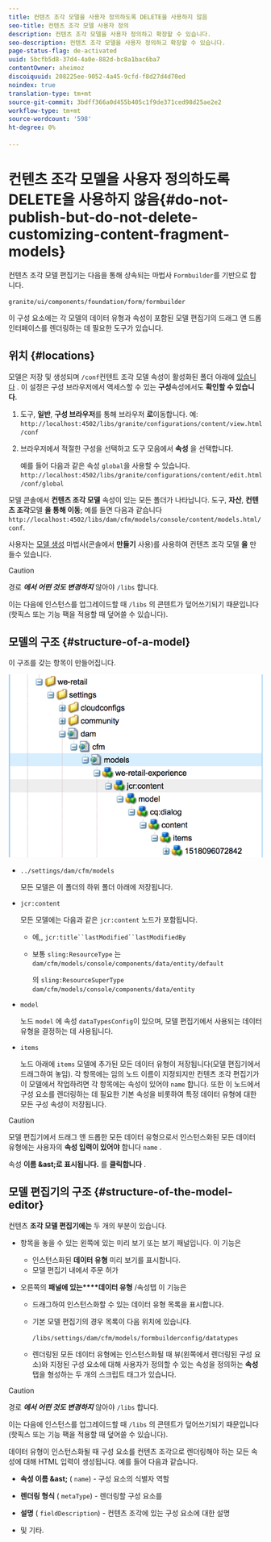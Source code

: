 ```yaml
---
title: 컨텐츠 조각 모델을 사용자 정의하도록 DELETE을 사용하지 않음
seo-title: 컨텐츠 조각 모델 사용자 정의
description: 컨텐츠 조각 모델을 사용자 정의하고 확장할 수 있습니다.
seo-description: 컨텐츠 조각 모델을 사용자 정의하고 확장할 수 있습니다.
page-status-flag: de-activated
uuid: 5bcfb5d8-37d4-4a0e-882d-bc8a1bac6ba7
contentOwner: aheimoz
discoiquuid: 208225ee-9052-4a45-9cfd-f8d27d4d70ed
noindex: true
translation-type: tm+mt
source-git-commit: 3bdff366a0d455b405c1f9de371ced98d25ae2e2
workflow-type: tm+mt
source-wordcount: '598'
ht-degree: 0%

---
```



# 컨텐츠 조각 모델을 사용자 정의하도록 DELETE을 사용하지 않음{#do-not-publish-but-do-not-delete-customizing-content-fragment-models}

컨텐츠 조각 모델 편집기는 다음을 통해 상속되는 마법사 `Formbuilder`를 기반으로 합니다.

`granite/ui/components/foundation/form/formbuilder`

이 구성 요소에는 각 모델의 데이터 유형과 속성이 포함된 모델 편집기의 드래그 앤 드롭 인터페이스를 렌더링하는 데 필요한 도구가 있습니다.

## 위치 {#locations}

모델은 저장 및 생성되며 `/conf`컨텐트 조각 모델 속성이 활성화된 폴더 아래에 [있습니다](/help/assets/content-fragments-models.md#enable-content-fragment-models) . 이 설정은 구성 브라우저에서 액세스할 수 있는 **구성**&#x200B;속성에서도 **확인할 수 있습니다**.

1. 도구, **일반**, **구성 브라우저**&#x200B;를 통해 브라우저 **로**&#x200B;이동합니다. 예: 
`http://localhost:4502/libs/granite/configurations/content/view.html/conf`

1. 브라우저에서 적절한 구성을 선택하고 도구 모음에서 **속성** 을 선택합니다.

   예를 들어 다음과 같은 속성 `global`을 사용할 수 있습니다. `http://localhost:4502/libs/granite/configurations/content/edit.html/conf/global`

모델 콘솔에서 **컨텐츠 조각 모델** 속성이 있는 모든 폴더가 나타납니다. 도구, **자산**, **컨텐츠 조각**&#x200B;모델 **을 통해 이동**; 예를 들면 다음과 같습니다 `http://localhost:4502/libs/dam/cfm/models/console/content/models.html/conf`.

사용자는 [모델 생성](/help/assets/content-fragments-models.md#creating-a-content-fragment-model) 마법사(콘솔에서 **만들기** 사용)를 사용하여 컨텐츠 조각 모델 **을** 만들수 있습니다.

>[!CAUTION]
>
>경로 ***에서 어떤 것도 변경하지*** 않아야 `/libs` 합니다.
>
>이는 다음에 인스턴스를 업그레이드할 때 `/libs` 의 콘텐트가 덮어쓰기되기 때문입니다(핫픽스 또는 기능 팩을 적용할 때 덮어쓸 수 있습니다).

## 모델의 구조 {#structure-of-a-model}

이 구조를 갖는 항목이 만들어집니다.

![cf-54](assets/cf-54.png)

* `../settings/dam/cfm/models`

   모든 모델은 이 폴더의 하위 폴더 아래에 저장됩니다.

* `jcr:content`

   모든 모델에는 다음과 같은 `jcr:content` 노드가 포함됩니다.

   * 에,, `jcr:title``lastModified``lastModifiedBy`
   * 보통 `sling:ResourceType` 는 `dam/cfm/models/console/components/data/entity/default`

      의 `sling:ResourceSuperType` `dam/cfm/models/console/components/data/entity`

* `model`

   노드 `model` 에 속성 `dataTypesConfig`이 있으며, 모델 편집기에서 사용되는 데이터 유형을 결정하는 데 사용됩니다.

* `items`

   노드 아래에 `items` 모델에 추가된 모든 데이터 유형이 저장됩니다(모델 편집기에서 드래그하여 놓임). 각 항목에는 임의 노드 이름이 지정되지만 컨텐츠 조각 편집기가 이 모델에서 작업하려면 각 항목에는 속성이 있어야 `name` 합니다. 또한 이 노드에서 구성 요소를 렌더링하는 데 필요한 기본 속성을 비롯하여 특정 데이터 유형에 대한 모든 구성 속성이 저장됩니다.

>[!CAUTION]
>
>모델 편집기에서 드래그 앤 드롭한 모든 데이터 유형으로서 인스턴스화된 모든 데이터 유형에는 사용자의 **속성 입력이 있어야** 합니다 `name` .
>
>속성 **이름 &amp;ast;로 표시됩니다.** 를 **클릭합니다** .

## 모델 편집기의 구조 {#structure-of-the-model-editor}

컨텐츠 **조각 모델 편집기에는** 두 개의 부분이 있습니다.

* 항목을 놓을 수 있는 왼쪽에 있는 미리 보기 또는 보기 패널입니다. 이 기능은

   * 인스턴스화된 **데이터 유형** 미리 보기를 표시합니다.
   * 모델 편집기 내에서 주문 허가

* 오른쪽의 **패널에 있는****데이터 유형** /속성탭 이 기능은

   * 드래그하여 인스턴스화할 수 있는 데이터 유형 목록을 표시합니다.
   * 기본 모델 편집기의 경우 목록이 다음 위치에 있습니다.

      `/libs/settings/dam/cfm/models/formbuilderconfig/datatypes`

      <!-- Please uncomment when file is used
      This node contains all the data types currently supported in the model editor. For more information on how to configure the data types, see [Customizing Data Types for Content Fragment Models](/help/sites-developing/customizing-content-fragment-model-data-types.md).
      -->

   * 렌더링된 모든 데이터 유형에는 인스턴스화될 때 뷰(왼쪽에서 렌더링된 구성 요소)와 지정된 구성 요소에 대해 사용자가 정의할 수 있는 속성을 정의하는 **속성** 탭을 형성하는 두 개의 스크립트 태그가 있습니다.

>[!CAUTION]
>
>경로 ***에서 어떤 것도 변경하지*** 않아야 `/libs` 합니다.
>
>이는 다음에 인스턴스를 업그레이드할 때 `/libs` 의 콘텐트가 덮어쓰기되기 때문입니다(핫픽스 또는 기능 팩을 적용할 때 덮어쓸 수 있습니다).

<!-- Please uncomment when files are used
The properties on the right side define a form that is submitted directly into JCR under `/conf`; see the path in the example [Structure of a Model](/help/sites-developing/customizing-content-fragment-models.md#structure-of-a-model).
-->

데이터 유형이 인스턴스화될 때 구성 요소를 컨텐츠 조각으로 렌더링해야 하는 모든 속성에 대해 HTML 입력이 생성됩니다. 예를 들어 다음과 같습니다.

* **속성 이름 &amp;ast;** ( `name`) - 구성 요소의 식별자 역할

* **렌더링 형식** ( `metaType`) - 렌더링할 구성 요소를

* **설명** ( `fieldDescription`) - 컨텐츠 조각에 있는 구성 요소에 대한 설명

* 및 기타.

